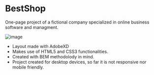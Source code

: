 # BestShop
One-page project of a fictional company specialized in online business software and managment.

![image](https://user-images.githubusercontent.com/25892133/126779083-8d1a2dfb-6d16-4842-8eb9-7bef35309a73.png)

* Layout made with AdobeXD
* Makes use of HTML5 and CSS3 functionalities. 
* Created with BEM methodolody in mind.
* Project created for desktop devices, so far it is not responsive nor mobile friendly.
